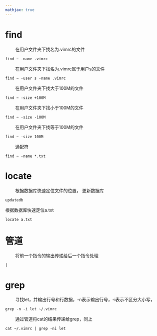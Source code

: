 ```yaml
---
mathjax: true
---
```


# find

&emsp;&emsp; 在用户文件夹下找名为.vimrc的文件
```
find ~ -name .vimrc
```
&emsp;&emsp; 在用户文件夹下找名为.vimrc属于用户s的文件

```
find ~ -user s -name .vimrc
```

<!---more-->
&emsp;&emsp; 在用户文件夹下找大于100M的文件
```
find ~ -size +100M
```
&emsp;&emsp; 在用户文件夹下找小于100M的文件
```
find ~ -size -100M
```
&emsp;&emsp; 在用户文件夹下找等于100M的文件
```
find ~ -size 100M
```
&emsp;&emsp; 通配符
```
find ~ -name *.txt
```


# locate
&emsp;&emsp; 根据数据库快速定位文件的位置，
更新数据库
```
updatedb
```
根据数据库快速定位a.txt
```
locate a.txt 
```

# 管道
&emsp;&emsp; 将前一个指令的输出传递给后一个指令处理
```
|
```

# grep

&emsp;&emsp; 寻找let，并输出行号和行数据，-n表示输出行号，-i表示不区分大小写，
```
grep -n -i let ~/.vimrc
```
&emsp;&emsp; 通过管道将cat的结果传递给grep，同上
```
cat ~/.vimrc | grep -ni let
```

